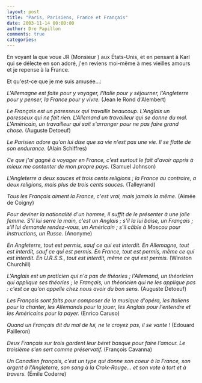 ```yaml
---
layout: post
title: "Paris, Parisiens, France et Français"
date: 2003-11-14 00:00:00
author: Dre Papillon
comments: true
categories: 
---
```



En voyant la  que voue JR (Monsieur ) aux États-Unis, et en pensant à Karl qui se délecte en son  adoré, j'en reviens moi-même à mes vieilles amours et je repense à la France.

Et qu'est-ce que je me suis amusée...:

*L'Allemagne est faite pour y voyager, l'Italie pour y séjourner, l'Angleterre pour y penser, la France pour y vivre.*  (Jean le Rond d'Alembert)

*Le Français est un paresseux qui travaille beaucoup. L'Anglais un paresseux qui ne fait rien. L'Allemand un travailleur qui se donne du mal. L'Américain, un travailleur qui sait s'arranger pour ne pas faire grand chose.*  (Auguste Detoeuf)

*Le Parisien adore qu'on lui dise que sa vie n'est pas une vie. Il se flatte de son endurance.*  (Alain Schiffres)

*Ce que j'ai gagné à voyager en France, c'est surtout le fait d'avoir appris à mieux me contenter de mon propre pays.*  (Samuel Johnson)

*L'Angleterre a deux sauces et trois cents religions ; la France au contraire, a deux religions, mais plus de trois cents sauces.*  (Talleyrand)

*Tous les Français aiment la France, c'est vrai, mais jamais la même.*  (Aimée de Coigny)

*Pour deviner la nationalité d'un homme, il suffit de le présenter à une jolie femme. S'il lui serre la main, c'est un Anglais ; s'il la lui baise, un Français ; s'il lui demande rendez-vous, un Américain ; s'il câble à Moscou pour instructions, un Russe.*  (Anonyme)

*En Angleterre, tout est permis, sauf ce qui est interdit. En Allemagne, tout est interdit, sauf ce qui est permis. En France, tout est permis, même ce qui est interdit. En U.R.S.S., tout est interdit, même ce qui est permis.*  (Winston Churchill)

*L'Anglais est un praticien qui n'a pas de théories ; l'Allemand, un théoricien qui applique ses théories ; le Français, un théoricien qui ne les applique pas : c'est ce qu'on appelle chez nous avoir du bon sens.*  (Auguste Detoeuf)

*Les Français sont faits pour composer de la musique d'opéra, les Italiens pour la chanter, les Allemands pour la jouer, les Anglais pour l'entendre et les Américains pour la payer.*  (Enrico Caruso) 

*Quand un Français dit du mal de lui, ne le croyez pas, il se vante !*  (Edouard Pailleron)

*Deux Français sur trois gardent leur béret basque pour faire l'amour. Le troisième s'en sert comme préservatif.*  (François Cavanna)
 
*Un Canadien français, c'est un type qui donne son coeur à la France, son argent à l'Angleterre, son sang à la Croix-Rouge... et son vote à tort et à travers.*  (Émile Coderre)